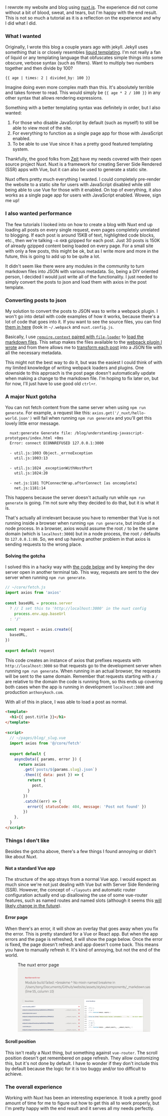I rewrote my website and blog using [nuxt.js](https://nuxtjs.org/). The experience did not come without a bit of blood, sweat, and tears, but I'm happy with the end result. This is not so much a tutorial as it is a reflection on the experience and why I did what I did.

### What I wanted

Originally, I wrote this blog a couple years ago with jekyll. Jekyll uses something that is or closely resembles [liquid templating](https://shopify.github.io/liquid/). I'm not really a fan of liquid or any templating language that obfuscates simple things into some obscure, verbose syntax (such as filters). Want to multiply two numbers together and then divide by 100?

```
{{ age | times: 2 | divided_by: 100 }}
```

Imagine doing even more complex math than this. It's absolutely terrible and takes forever to read. This would simply be `{{ age * 2 / 100 }}` in any other syntax that allows rendering expressions.

Something with a better templating syntax was definitely in order, but I also wanted:

1. For those who disable JavaScript by default (such as myself) to still be able to view most of the site.
2. For everything to function as a single page app for those with JavaScript enabled.
3. To be able to use Vue since it has a pretty good featured templating system.

Thankfully, the good folks from [Zeit](https://zeit.co/) have my needs covered with their open source project Nuxt. Nuxt is a framework for creating Server Side Rendered (SSR) apps with Vue, but it can also be used to generate a static site.

Nuxt offers pretty much everything I wanted. I could completely pre-render the website to a static site for users with JavaScript disabled while still being able to use Vue for those with it enabled. On top of everything, it also works as a single page app for users with JavaScript enabled. Wowee, sign me up!

### I also wanted performance

The few tutorials I looked into on how to create a blog with Nuxt end up loading all posts on every single request, even pages completely unrelated to blogging. If each post is around 15KB of text, highlighted code blocks, etc., then we're talking `~4-6KB` gzipped for each post. Just 30 posts is 150K of already gzipped content being loaded on every page. For a small site with only a few posts, this might be ok, but as I write more and more in the future, this is going to add up to be quite a lot.

It didn't seem like there were any modules in the community to turn markdown files into JSON with various metadata. So, being a DIY oriented person, I decided I would just write all of the functionality. I just needed to simply convert the posts to json and load them with axios in the post template.

### Converting posts to json

My solution to convert the posts to JSON was to write a webpack plugin. I won't go into detail with code examples of how it works, because there's a lot of code that goes into it. If you want to see the source files, you can find [them in here](https://github.com/anthonykoch/website/blob/master) (look in `~/.webpack` and `nuxt.config.js`.

Basically, I use [`require.context` paired with `file-loader`](https://github.com/anthonykoch/website/blob/master/plugins/bootstrap.js#L11) to [load the markdown files](https://github.com/anthonykoch/website/blob/master/nuxt.config.js#L136). This setup makes the files available to the [webpack plugin I wrote](https://github.com/anthonykoch/website/blob/master/.webpack/transform-file-plugin.js) and from there allows me to [transform each post](https://github.com/anthonykoch/website/blob/master/nuxt.config.js#L159) into a JSON file with all the necessary metadata.

This might not the best way to do it, but was the easiest I could think of with my limited knowledge of writing webpack loaders and plugins. One downside to this approach is the post page doesn't automatically update when making a change to the markdown file. I'm hoping to fix later on, but for now, I'll just have to use good old `ctrl+r`.

### A major Nuxt gotcha

You can not fetch content from the same server when using `npm run generate`. For example, a request like this: `axios.get('/_nuxt/hello-world.json')` will fail when running `npm run generate` and you'll get this lovely little error message.

```
  nuxt:generate Generate file: /blog/understanding-javascript-prototypes/index.html +0ms
  Error: connect ECONNREFUSED 127.0.0.1:3000

  - util.js:1003 Object._errnoException
    util.js:1003:13

  - util.js:1024 _exceptionWithHostPort
    util.js:1024:20

  - net.js:1181 TCPConnectWrap.afterConnect [as oncomplete]
    net.js:1181:14
```

This happens because the server doesn't actually run while `npm run generate` is going. I'm not sure why they decided to do that, but it is what it is.

That's actually all irrelevant because you have to remember that Vue is not running inside a browser when running `npm run generate`, but inside of a node process. In a browser, axios would assume the root `/` to be the same domain (which is `localhost:3000`) but in a node process, the root `/` defaults to `127.0.0.1:80`. So, we end up having another problem in that axios is sending requests to the wrong place.

#### Solving the gotcha

I solved this in a hacky way with [the code below](https://github.com/anthonykoch/website/blob/master/core/fetch.js) and by keeping the dev server open in another terminal tab. This way, requests are sent to the dev server when running `npm run generate`.

```js
// ~/core/fetch.js
import axios from 'axios'

const baseURL = process.server
  ? // I set this to 'http://localhost:3000' in the nuxt config
    process.env.app.baseUrl
  : '/'

const request = axios.create({
  baseURL,
})

export default request
```

This code creates an instance of axios that prefixes requests with `http://localhost:3000` so that requests go to the development server when running `npm run generate`. When running in an actual browser, the requests will be sent to the same domain. Remember that requests starting with a `/` are relative to the domain the code is running from, so this ends up covering both cases when the app is running in development `localhost:3000` and production `anthonykoch.com`.

With all of this in place, I was able to load a post as normal.

```html
<template>
  <h1>{{ post.title }}</h1>
</template>

<script>
  // ~/pages/blog/_slug.vue
  import axios from '@/core/fetch'

  export default {
    asyncData({ params, error }) {
      return axios
        .get(`posts/${params.slug}.json`)
        .then(({ data: post }) => {
          return {
            post,
          }
        })
        .catch((err) => {
          error({ statusCode: 404, message: 'Post not found' })
        })
    },
  }
</script>
```

### Things I don't like

Besides the gotcha above, there's a few things I found annoying or didn't like about Nuxt.

#### Not a standard Vue app

The structure of the app strays from a normal Vue app. I would expect as much since we're not just dealing with Vue but with Server Side Rendering (SSR). However, the concept of `~/layouts` and automatic router configuration actually end up disallowing the use of some vue-router features, such as named routes and named slots (although it seems this [will likely change in the future](https://github.com/nuxt/nuxt.js/issues/190)).

#### Error page

When there's an error, it will show an overlay that goes away when you fix the error. This is pretty standard for a Vue or React app. But when the app errors and the page is refreshed, it will show the page below. Once the error is fixed, the page doesn't refresh and app doesn't come back. This means you have to manually refresh it. It's kind of annoying, but not the end of the world.

<figure>
  <figcaption>
    The nuxt error page
  </figcaption>
  <img src="/images/posts/just-nuxt-things/error-page+c.png" alt="nuxt error page">
</figure>

#### Scroll position

This isn't really a Nuxt thing, but something against `vue-router`. The scroll position doesn't get remembered on page refresh. They allow customizing this, but it's not done by default. I have to wonder if they don't include this by default because the logic for it is too buggy and/or too difficult to achieve.

### The overall experience

Working with Nuxt has been an interesting experience. It took a pretty good amount of time for me to figure out how to get this all to work properly, but I'm pretty happy with the end result and it serves all my needs perfectly.
